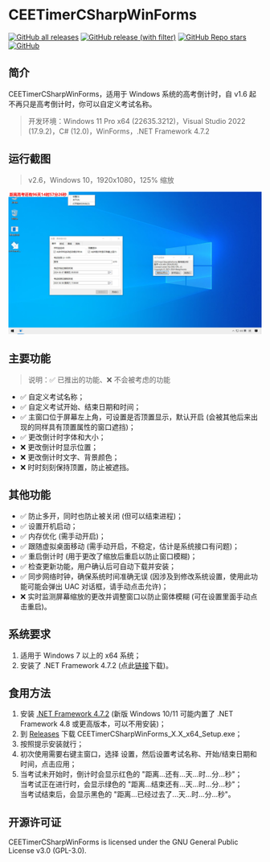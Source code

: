 # CEETimerCSharpWinForms
[![GitHub all releases](https://img.shields.io/github/downloads/WangHaonie/CEETimerCSharpWinForms/total?logo=github&label=%E4%B8%8B%E8%BD%BD%E9%87%8F&color=%23DC67A5)](#) [![GitHub release (with filter)](https://img.shields.io/github/v/release/WangHaonie/CEETimerCSharpWinForms?logo=github&label=%E6%9C%80%E6%96%B0%E7%89%88&color=%23178600)](https://github.com/WangHaonie/CEETimerCSharpWinForms/releases/latest/) [![GitHub Repo stars](https://img.shields.io/github/stars/WangHaonie/CEETimerCSharpWinForms?logo=github&label=Stars&color=%23E5B84E)](#) [![GitHub](https://img.shields.io/github/license/WangHaonie/CEETimerCSharpWinForms?logo=github&label=%E8%AE%B8%E5%8F%AF%E8%AF%81&color=%233C9DF8)](https://github.com/WangHaonie/CEETimerCSharpWinForms/blob/main/LICENSE)
## 简介
CEETimerCSharpWinForms，适用于 Windows 系统的高考倒计时，自 v1.6 起不再只是高考倒计时，你可以自定义考试名称。
> 开发环境：Windows 11 Pro x64 (22635.3212)，Visual Studio 2022 (17.9.2)，C# (12.0)，WinForms，.NET Framework 4.7.2
## 运行截图
> v2.6，Windows 10，1920x1080，125% 缩放

![主窗口](./Screenshot.jpg)
## 主要功能
> 说明：✅ 已推出的功能、❌ 不会被考虑的功能

+ ✅ 自定义考试名称；
+ ✅ 自定义考试开始、结束日期和时间；
+ ✅ 主窗口位于屏幕左上角，可设置是否顶置显示，默认开启 (会被其他后来出现的同样具有顶置属性的窗口遮挡)；
+ ✅ 更改倒计时字体和大小；
+ ❌ 更改倒计时显示位置；
+ ❌ 更改倒计时文字、背景颜色；
+ ❌ 时时刻刻保持顶置，防止被遮挡。
## 其他功能
+ ✅ 防止多开，同时也防止被关闭 (但可以结束进程)；
+ ✅ 设置开机启动；
+ ✅ 内存优化 (需手动开启)；
+ ✅ 跟随虚拟桌面移动 (需手动开启，不稳定，估计是系统接口有问题)；
+ ✅ 重启倒计时 (用于更改了缩放后重启以防止窗口模糊)；
+ ✅ 检查更新功能，用户确认后可自动下载并安装；
+ ✅ 同步网络时钟，确保系统时间准确无误 (因涉及到修改系统设置，使用此功能可能会弹出 UAC 对话框，请手动点击允许)；
+ ❌ 实时监测屏幕缩放的更改并调整窗口以防止窗体模糊 (可在设置里面手动点击重启)。

## 系统要求
1. 适用于 Windows 7 以上的 x64 系统；
2. 安装了 .NET Framework 4.7.2 (点此[链接](https://dotnet.microsoft.com/zh-cn/download/dotnet-framework/thank-you/net472-offline-installer)下载)。
## 食用方法
1. 安装 [.NET Framework 4.7.2](https://dotnet.microsoft.com/zh-cn/download/dotnet-framework/thank-you/net472-offline-installer) (新版 Windows 10/11 可能内置了 .NET Framework 4.8 或更高版本，可以不用安装)；
2. 到 [Releases](https://github.com/WangHaonie/CEETimerCSharpWinForms/releases/latest) 下载 CEETimerCSharpWinForms_X.X_x64_Setup.exe；
3. 按照提示安装就行；
4. 初次使用需要右键主窗口，选择 设置，然后设置考试名称、开始/结束日期和时间，点击应用；
5. 当考试未开始时，倒计时会显示红色的 "距离...还有...天...时...分...秒"；<br>
当考试正在进行时，会显示绿色的 "距离...结束还有...天...时...分...秒"；<br>
当考试结束后，会显示黑色的 "距离...已经过去了...天...时...分...秒"。<br>
## 开源许可证
CEETimerCSharpWinForms is licensed under the GNU General Public License v3.0 (GPL-3.0).


